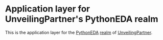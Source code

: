 # Application layer for UnveilingPartner's PythonEDA realm

This is the application layer for the [PythonEDA](https://github.com/pythoneda "PythonEDA github organization") [realm](https://github.com/pythoneda-realm/unveilingpartner "PythonEDA realm of UnveilingPartner") of [UnveilingPartner](https://github.com/UnveilingPartner "UnveilingPartner's github page").
